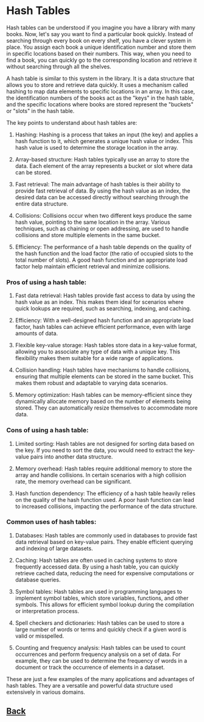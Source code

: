 # Hash Tables

Hash tables can be understood if you imagine you have a library with many books. Now, let's say you want to find a particular book quickly. Instead of searching through every book on every shelf, you have a clever system in place. You assign each book a unique identification number and store them in specific locations based on their numbers. This way, when you need to find a book, you can quickly go to the corresponding location and retrieve it without searching through all the shelves.

A hash table is similar to this system in the library. It is a data structure that allows you to store and retrieve data quickly. It uses a mechanism called hashing to map data elements to specific locations in an array. In this case, the identification numbers of the books act as the "keys" in the hash table, and the specific locations where books are stored represent the "buckets" or "slots" in the hash table.

The key points to understand about hash tables are:

1. Hashing: Hashing is a process that takes an input (the key) and applies a hash function to it, which generates a unique hash value or index. This hash value is used to determine the storage location in the array.

2. Array-based structure: Hash tables typically use an array to store the data. Each element of the array represents a bucket or slot where data can be stored.

3. Fast retrieval: The main advantage of hash tables is their ability to provide fast retrieval of data. By using the hash value as an index, the desired data can be accessed directly without searching through the entire data structure.

4. Collisions: Collisions occur when two different keys produce the same hash value, pointing to the same location in the array. Various techniques, such as chaining or open addressing, are used to handle collisions and store multiple elements in the same bucket.

5. Efficiency: The performance of a hash table depends on the quality of the hash function and the load factor (the ratio of occupied slots to the total number of slots). A good hash function and an appropriate load factor help maintain efficient retrieval and minimize collisions.

### Pros of using a hash table:

1. Fast data retrieval: Hash tables provide fast access to data by using the hash value as an index. This makes them ideal for scenarios where quick lookups are required, such as searching, indexing, and caching.

2. Efficiency: With a well-designed hash function and an appropriate load factor, hash tables can achieve efficient performance, even with large amounts of data.

3. Flexible key-value storage: Hash tables store data in a key-value format, allowing you to associate any type of data with a unique key. This flexibility makes them suitable for a wide range of applications.

4. Collision handling: Hash tables have mechanisms to handle collisions, ensuring that multiple elements can be stored in the same bucket. This makes them robust and adaptable to varying data scenarios.

5. Memory optimization: Hash tables can be memory-efficient since they dynamically allocate memory based on the number of elements being stored. They can automatically resize themselves to accommodate more data.

### Cons of using a hash table:

1. Limited sorting: Hash tables are not designed for sorting data based on the key. If you need to sort the data, you would need to extract the key-value pairs into another data structure.

2. Memory overhead: Hash tables require additional memory to store the array and handle collisions. In certain scenarios with a high collision rate, the memory overhead can be significant.

3. Hash function dependency: The efficiency of a hash table heavily relies on the quality of the hash function used. A poor hash function can lead to increased collisions, impacting the performance of the data structure.

### Common uses of hash tables:

1. Databases: Hash tables are commonly used in databases to provide fast data retrieval based on key-value pairs. They enable efficient querying and indexing of large datasets.

2. Caching: Hash tables are often used in caching systems to store frequently accessed data. By using a hash table, you can quickly retrieve cached data, reducing the need for expensive computations or database queries.

3. Symbol tables: Hash tables are used in programming languages to implement symbol tables, which store variables, functions, and other symbols. This allows for efficient symbol lookup during the compilation or interpretation process.

4. Spell checkers and dictionaries: Hash tables can be used to store a large number of words or terms and quickly check if a given word is valid or misspelled.

5. Counting and frequency analysis: Hash tables can be used to count occurrences and perform frequency analysis on a set of data. For example, they can be used to determine the frequency of words in a document or track the occurrence of elements in a dataset.

These are just a few examples of the many applications and advantages of hash tables. They are a versatile and powerful data structure used extensively in various domains.

## [Back](../401readingNotes.md)